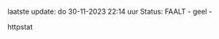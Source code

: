 laatste update: 
do 30-11-2023 22:14   uur 
Status: FAALT - geel - 
<div class="service Y">httpstat</div>